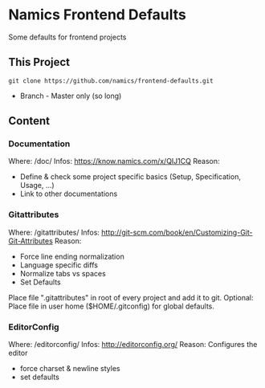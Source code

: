 # Namics Frontend Defaults

Some defaults for frontend projects

## This Project

    git clone https://github.com/namics/frontend-defaults.git

* Branch - Master only (so long)

## Content

### Documentation

Where: /doc/ 
Infos: https://know.namics.com/x/QIJ1CQ 
Reason: 

* Define & check some project specific basics (Setup, Specification, Usage, ...)
* Link to other documentations

### Gitattributes

Where: /gitattributes/ 
Infos: http://git-scm.com/book/en/Customizing-Git-Git-Attributes 
Reason: 

* Force line ending normalization
* Language specific diffs
* Normalize tabs vs spaces
* Set Defaults

Place file ".gitattributes" in root of every project and add it to git. 
Optional: Place file in user home ($HOME/.gitconfig) for global defaults.

### EditorConfig

Where: /editorconfig/ 
Infos: http://editorconfig.org/ 
Reason: 
Configures the editor

* force charset & newline styles
* set defaults
